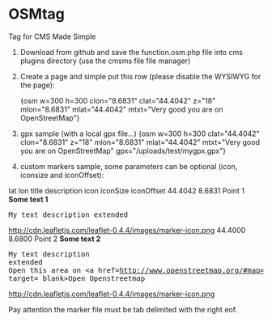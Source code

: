 OSMtag
======

Tag for CMS Made Simple

1) Download from github and save the function.osm.php file into cms plugins directory (use the cmsms file file manager)
2) Create a page and simple put this row (please disable the WYSIWYG for the page):

    {osm w=300 h=300 clon="8.6831" clat="44.4042" z="18" mlon="8.6831" mlat="44.4042" mtxt="Very good you are on OpenStreetMap"}

3) gpx sample (with a local gpx file...)
    {osm w=300 h=300 clat="44.4042" clon="8.6831" z="18" mlon="8.6831" mlat="44.4042" mtxt="Very good you are on OpenStreetMap" gpx="/uploads/test/mygpx.gpx"}

4) custom markers sample, some parameters can be optional (icon, iconsize and iconOffset):

lat     lon     title   description     icon    iconSize        iconOffset
44.4042 8.6831  Point 1 <b>Some text 1</b><pre>My text description extended</pre>       http://cdn.leafletjs.com/leaflet-0.4.4/images/marker-icon.png
44.4000 8.6800  Point 2 <b>Some text 2</b><pre>My text description extended <br/>Open this area on <a href=http://www.openstreetmap.org/#map=15/44.4042/8.6831 target=_blank>Open Openstreetmap</a></pre>       http://cdn.leafletjs.com/leaflet-0.4.4/images/marker-icon.png

Pay attention the marker file must be tab delimited with the right eof.

